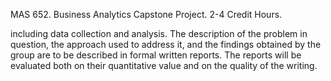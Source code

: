 MAS 652. Business Analytics Capstone Project. 2-4 Credit Hours.

including data collection and analysis. The description of the problem in question, the approach used to address it, and the findings obtained by the group are to be described in formal written reports. The reports will be evaluated both on their quantitative value and on the quality of the writing.